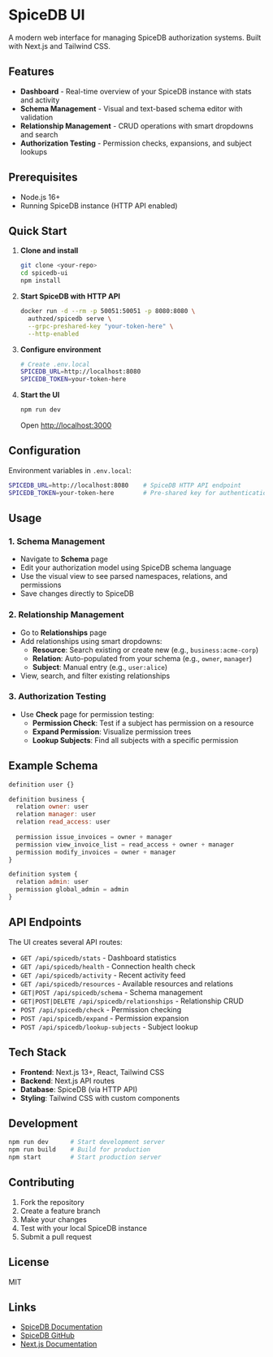 # SpiceDB UI

A modern web interface for managing SpiceDB authorization systems. Built with Next.js and Tailwind CSS.

## Features

- **Dashboard** - Real-time overview of your SpiceDB instance with stats and activity
- **Schema Management** - Visual and text-based schema editor with validation
- **Relationship Management** - CRUD operations with smart dropdowns and search
- **Authorization Testing** - Permission checks, expansions, and subject lookups

## Prerequisites

- Node.js 16+
- Running SpiceDB instance (HTTP API enabled)

## Quick Start

1. **Clone and install**
   ```bash
   git clone <your-repo>
   cd spicedb-ui
   npm install
   ```

2. **Start SpiceDB with HTTP API**
   ```bash
   docker run -d --rm -p 50051:50051 -p 8080:8080 \
     authzed/spicedb serve \
     --grpc-preshared-key "your-token-here" \
     --http-enabled
   ```

3. **Configure environment**
   ```bash
   # Create .env.local
   SPICEDB_URL=http://localhost:8080
   SPICEDB_TOKEN=your-token-here
   ```

4. **Start the UI**
   ```bash
   npm run dev
   ```

   Open [http://localhost:3000](http://localhost:3000)

## Configuration

Environment variables in `.env.local`:

```bash
SPICEDB_URL=http://localhost:8080    # SpiceDB HTTP API endpoint
SPICEDB_TOKEN=your-token-here        # Pre-shared key for authentication
```

## Usage

### 1. Schema Management
- Navigate to **Schema** page
- Edit your authorization model using SpiceDB schema language
- Use the visual view to see parsed namespaces, relations, and permissions
- Save changes directly to SpiceDB

### 2. Relationship Management
- Go to **Relationships** page
- Add relationships using smart dropdowns:
    - **Resource**: Search existing or create new (e.g., `business:acme-corp`)
    - **Relation**: Auto-populated from your schema (e.g., `owner`, `manager`)
    - **Subject**: Manual entry (e.g., `user:alice`)
- View, search, and filter existing relationships

### 3. Authorization Testing
- Use **Check** page for permission testing:
    - **Permission Check**: Test if a subject has permission on a resource
    - **Expand Permission**: Visualize permission trees
    - **Lookup Subjects**: Find all subjects with a specific permission


## Example Schema

```javascript
definition user {}

definition business {
  relation owner: user
  relation manager: user
  relation read_access: user
  
  permission issue_invoices = owner + manager
  permission view_invoice_list = read_access + owner + manager
  permission modify_invoices = owner + manager
}

definition system {
  relation admin: user
  permission global_admin = admin
}
```

## API Endpoints

The UI creates several API routes:

- `GET /api/spicedb/stats` - Dashboard statistics
- `GET /api/spicedb/health` - Connection health check
- `GET /api/spicedb/activity` - Recent activity feed
- `GET /api/spicedb/resources` - Available resources and relations
- `GET|POST /api/spicedb/schema` - Schema management
- `GET|POST|DELETE /api/spicedb/relationships` - Relationship CRUD
- `POST /api/spicedb/check` - Permission checking
- `POST /api/spicedb/expand` - Permission expansion
- `POST /api/spicedb/lookup-subjects` - Subject lookup

## Tech Stack

- **Frontend**: Next.js 13+, React, Tailwind CSS
- **Backend**: Next.js API routes
- **Database**: SpiceDB (via HTTP API)
- **Styling**: Tailwind CSS with custom components

## Development

```bash
npm run dev      # Start development server
npm run build    # Build for production
npm start        # Start production server
```

## Contributing

1. Fork the repository
2. Create a feature branch
3. Make your changes
4. Test with your local SpiceDB instance
5. Submit a pull request

## License

MIT

## Links

- [SpiceDB Documentation](https://authzed.com/docs)
- [SpiceDB GitHub](https://github.com/authzed/spicedb)
- [Next.js Documentation](https://nextjs.org/docs)